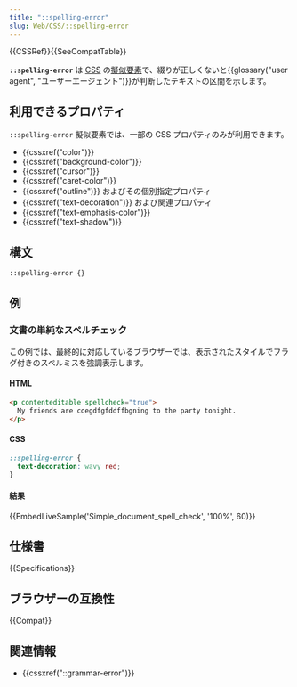 ```yaml
---
title: "::spelling-error"
slug: Web/CSS/::spelling-error
---
```


{{CSSRef}}{{SeeCompatTable}}

**`::spelling-error`** は [CSS](/ja/docs/Web/CSS) の[擬似要素](/ja/docs/Web/CSS/Pseudo-elements)で、綴りが正しくないと{{glossary("user agent", "ユーザーエージェント")}}が判断したテキストの区間を示します。

## 利用できるプロパティ

`::spelling-error` 擬似要素では、一部の CSS プロパティのみが利用できます。

- {{cssxref("color")}}
- {{cssxref("background-color")}}
- {{cssxref("cursor")}}
- {{cssxref("caret-color")}}
- {{cssxref("outline")}} およびその個別指定プロパティ
- {{cssxref("text-decoration")}} および関連プロパティ
- {{cssxref("text-emphasis-color")}}
- {{cssxref("text-shadow")}}

## 構文

```css-nolint
::spelling-error {}
```

## 例

### 文書の単純なスペルチェック

この例では、最終的に対応しているブラウザーでは、表示されたスタイルでフラグ付きのスペルミスを強調表示します。

#### HTML

```html
<p contenteditable spellcheck="true">
  My friends are coegdfgfddffbgning to the party tonight.
</p>
```

#### CSS

```css
::spelling-error {
  text-decoration: wavy red;
}
```

#### 結果

{{EmbedLiveSample('Simple_document_spell_check', '100%', 60)}}

## 仕様書

{{Specifications}}

## ブラウザーの互換性

{{Compat}}

## 関連情報

- {{cssxref("::grammar-error")}}
